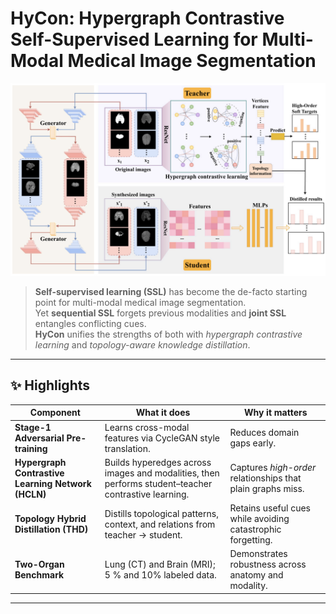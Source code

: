 # HyCon: Hypergraph Contrastive Self-Supervised Learning for Multi-Modal Medical Image Segmentation

![HyCon Framework](figures/hycon_pipeline.png)

> **Self-supervised learning (SSL)** has become the de-facto starting point for multi-modal medical image segmentation.  
> Yet **sequential SSL** forgets previous modalities and **joint SSL** entangles conflicting cues.  
> **HyCon** unifies the strengths of both with *hypergraph contrastive learning* and *topology-aware knowledge distillation*.

---

## ✨ Highlights
| Component | What it does | Why it matters |
|-----------|--------------|----------------|
| **Stage-1 Adversarial Pre-training** | Learns cross-modal features via CycleGAN style translation. | Reduces domain gaps early. |
| **Hypergraph Contrastive Learning Network (HCLN)** | Builds hyperedges across images and modalities, then performs student–teacher contrastive learning. | Captures *high-order* relationships that plain graphs miss. |
| **Topology Hybrid Distillation (THD)** | Distills topological patterns, context, and relations from teacher → student. | Retains useful cues while avoiding catastrophic forgetting. |
| **Two-Organ Benchmark** | Lung (CT) and Brain (MRI); 5 % and 10% labeled data. | Demonstrates robustness across anatomy and modality. |

---


